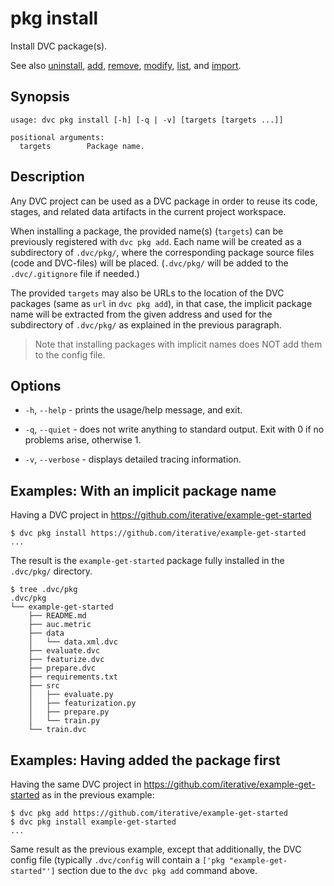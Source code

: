 # pkg install

Install DVC package(s).

See also [uninstall](/doc/commands-reference/pkg-uninstall),
[add](/doc/commands-reference/pkg-add),
[remove](/doc/commands-reference/pkg-remove),
[modify](/doc/commands-reference/pkg-modify),
[list](/doc/commands-reference/pkg-list), and
[import](/doc/commands-reference/pkg-import).

## Synopsis

```usage
usage: dvc pkg install [-h] [-q | -v] [targets [targets ...]]

positional arguments:
  targets        Package name.
```

## Description

Any DVC project can be used as a DVC package in order to reuse its code, stages,
and related data artifacts in the current project workspace.

When installing a package, the provided name(s) (`targets`) can be previously
registered with `dvc pkg add`. Each name will be created as a subdirectory of
`.dvc/pkg/`, where the corresponding package source files (code and DVC-files)
will be placed. (`.dvc/pkg/` will be added to the `.dvc/.gitignore` file if
needed.)

The provided `targets` may also be URLs to the location of the DVC packages
(same as `url` in `dvc pkg add`), in that case, the implicit package name will
be extracted from the given address and used for the subdirectory of `.dvc/pkg/`
as explained in the previous paragraph.

> Note that installing packages with implicit names does NOT add them to the
> config file.

## Options

- `-h`, `--help` - prints the usage/help message, and exit.

- `-q`, `--quiet` - does not write anything to standard output. Exit with 0 if
  no problems arise, otherwise 1.

- `-v`, `--verbose` - displays detailed tracing information.

## Examples: With an implicit package name

Having a DVC project in https://github.com/iterative/example-get-started

```dvc
$ dvc pkg install https://github.com/iterative/example-get-started
...
```

The result is the `example-get-started` package fully installed in the
`.dvc/pkg/` directory.

```dvc
$ tree .dvc/pkg
.dvc/pkg
└── example-get-started
    ├── README.md
    ├── auc.metric
    ├── data
    │   └── data.xml.dvc
    ├── evaluate.dvc
    ├── featurize.dvc
    ├── prepare.dvc
    ├── requirements.txt
    ├── src
    │   ├── evaluate.py
    │   ├── featurization.py
    │   ├── prepare.py
    │   └── train.py
    └── train.dvc
```

## Examples: Having added the package first

Having the same DVC project in https://github.com/iterative/example-get-started
as in the previous example:

```dvc
$ dvc pkg add https://github.com/iterative/example-get-started
$ dvc pkg install example-get-started
...
```

Same result as the previous example, except that additionally, the DVC config
file (typically `.dvc/config` will contain a `['pkg "example-get-started"']`
section due to the `dvc pkg add` command above.
